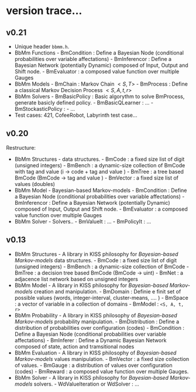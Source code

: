 # version trace...

## v0.21

* Unique header `bbmm.h`.
* BbMm Functions
       - BmCondition     : Define a Bayesian Node (conditional probabilities over variable affectations)
       - BmInferencor    : Define a Bayesian Network (potentially Dynamic) composed of Input, Output and Shift node. 
       - BmEvaluator     : a composed value function over multiple Gauges
* BbMm Models
       - BmChain         : Markov Chain $<S, T>$
       - BmProcess       : Define a classical Markov Decision Process $<S, A, t, r>$
* BbMm Solvers
       - BmBasicPolicy   : Basic algorythm to solve BmProcess, generate basicly defined policy.
       - BmBasicQLearner : ...
       - BmStockasticPolicy :
       - ... 
* Test cases: 421, CofeeRobot, Labyrinth test case...

## v0.20

Restructure: 

* BbMm Structures - data structures.
       - BmCode         : a fixed size list of digit (unsigned integers)
       - BmBench        : a dynamic-size collection of BmCode with tag and value (i -> code + tag and value )
       - BmTree         : a tree based BmCode (BmCode -> tag and value )
       - BmVector       : a fixed size list of values (doubles)
* BbMm Model - Bayesian-based Markov-models
       - BmCondition    : Define a Bayesian Node (conditional probabilities over variable affectations)
       - BmInferencor   : Define a Bayesian Network (potentially Dynamic) composed of Input, Output and Shift node. 
       - BmEvaluator    : a composed value function over multiple Gauges
* BbMm Solver - Solvers..
       - BmValueIt      : ...
       - BmPolicyIt     : ...

## v0.13

* BbMm Structures - A library in KISS philosophy for *Bayesian-based Markov-models* data structures.
       - BmCode         : a fixed size list of digit (unsigned integers)
       - BmBench        : a dynamic-size collection of BmCode
       - BmTree         : a decision tree based BmCode (BmCode -> uint)
       - BmNet          : a adjacence list network based on unsigned integers
* BbMm Model - A library in KISS philosophy for *Bayesian-based Markov-models* creation and manipulation.
       - BmDomain       : Definie e finit set of possible values (words, integer-interval, cluster-means, .... )
       - BmSpace        : a vector of variable in a collection of domains
       - BmModel        : `<S, A, t, r>`
* BbMm Probability - A library in KISS philosophy of *Bayesian-based Markov-models* probability manipulation.
       - BmDistribution : Define a distribution of probabilities over configuration (codes)
       - BmCondition    : Define a Bayesian Node (conditional probabilities over variable affectations)
       - BmInferer   : Define a Dynamic Bayesian Network composed of state, action and tramsitional nodes 
* BbMm Evaluation - A library in KISS philosophy of *Bayesian-based Markov-models* values manipulation.
       - BmVector       : a fixed size collection of values.
       - BmGauge        : a distribution of values over configuration (codes)
       - BmReward       : a composed value function over multiple Gauges.
* BbMm Solver - A library in KISS philosophy for *Bayesian-based Markov-models* solvers.
       - WdValueIteration or WdSolver     : ...
